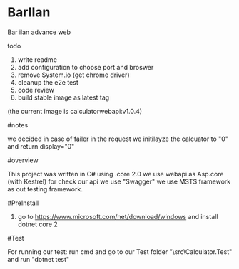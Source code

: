 # BarIlan
Bar ilan advance web 


todo
1. write readme
2. add configuration to choose port and broswer
3. remove System.io (get chrome driver) 
4. cleanup the e2e test  
5. code review 
6. build stable image as latest tag


(the current image is calculatorwebapi:v1.0.4)

#notes

we decided in case of failer in the request we initilayze the calcuator to "0" and return display="0"

#overview

This project was written in C# using .core 2.0
we use webapi as Asp.core (with Kestrel)
for check our api we use "Swagger"
we use MSTS framework as out testing framework.

#PreInstall
1) go to https://www.microsoft.com/net/download/windows and install dotnet core 2

#Test

For running our test:
run cmd and go to our Test folder "\src\Calculator.Test" and run "dotnet test"


